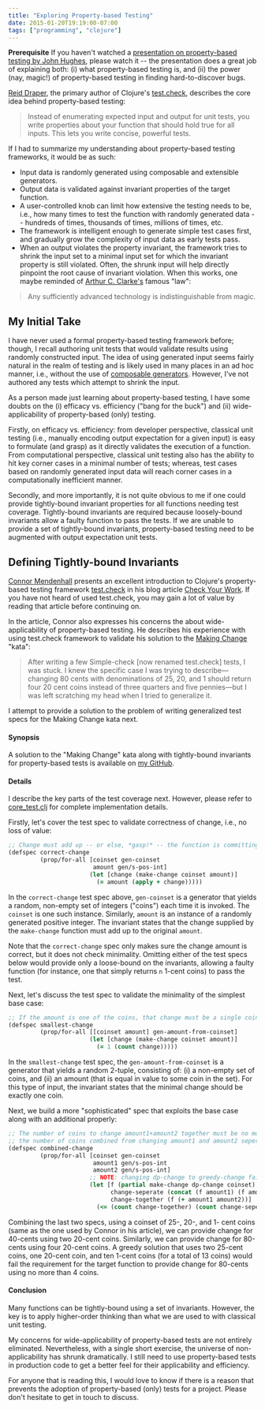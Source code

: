 ```yaml
---
title: "Exploring Property-based Testing"
date: 2015-01-20T19:19:00-07:00
tags: ["programming", "clojure"]
---
```


**Prerequisite** If you haven't watched a
[presentation on property-based testing by John Hughes](http://vimeo.com/68383317),
please watch it -- the presentation does a great job of explaining both: (i)
what property-based testing is, and (ii) the power (nay, magic!) of property-based
testing in finding hard-to-discover bugs.

[Reid Draper](http://reiddraper.com/), the primary author of Clojure's
[test.check](https://github.com/clojure/test.check),
describes the core idea behind property-based testing:

> Instead of enumerating expected input and output for unit tests, you write
properties about your function that should hold true for all inputs. This lets
you write concise, powerful tests.

If I had to summarize my understanding about property-based testing frameworks,
it would be as such:

* Input data is randomly generated using composable and extensible generators.
* Output data is validated against invariant properties of the target function.
* A user-controlled knob can limit how extensive the testing needs to be, i.e.,
  how many times to test the function with randomly generated data -- hundreds
  of times, thousands of times, millions of times, etc.
* The framework is intelligent enough to generate simple test cases first, and
  gradually grow the complexity of input data as early tests pass.
* When an output violates the property invariant, the framework tries to shrink
  the input set to a minimal input set for which the invariant property is
  still violated. Often, the shrunk input will help directly pinpoint the root
  cause of invariant violation. When this works, one maybe reminded of
  [Arthur C. Clarke's](https://en.wikipedia.org/wiki/Arthur_C._Clarke) famous
  "law":

> Any sufficiently advanced technology is indistinguishable from magic.

## My Initial Take

I have never used a formal property-based testing framework before; though, I
recall authoring unit tests that would validate results using randomly
constructed input. The idea of using generated input seems fairly natural in the
realm of testing and is likely used in many places in an ad hoc manner, i.e.,
without the use of
[composable generators](https://github.com/clojure/test.check/blob/master/doc/generator-examples.md).
However, I've not authored any tests which attempt to shrink the input.

As a person made just learning about property-based testing, I have some doubts
on the (i) efficacy vs. efficiency ("bang for the buck") and (ii)
wide-applicability of property-based (only) testing.

Firstly, on efficacy vs. efficiency: from developer perspective, classical unit
testing (i.e., manually encoding output expectation for a given input) is easy
to formulate (and grasp) as it directly validates the execution of a function.
From computational perspective, classical unit testing also has the ability to
hit key corner cases in a minimal number of tests; whereas, test cases based on
randomly generated input data will reach corner cases in a computationally
inefficient manner.

Secondly, and more importantly, it is not quite obvious to me if one could
provide tightly-bound invariant properties for all functions needing test
coverage. Tightly-bound invariants are required because loosely-bound
invariants allow a faulty function to pass the tests. If we are unable to
provide a set of tightly-bound invariants, property-based testing need to be
augmented with output expectation unit tests.

## Defining Tightly-bound Invariants

[Connor Mendenhall](https://ecmendenhall.github.io/) presents
an excellent introduction to Clojure's property-based testing framework
[test.check](https://github.com/clojure/test.check) in his blog article
[Check Your Work](http://blog.8thlight.com/connor-mendenhall/2013/10/31/check-your-work.html).
If you have not heard of used test.check, you may gain a lot of value by
reading that article before continuing on.

In the article, Connor also expresses his concerns the about wide-applicability
of property-based testing. He describes his experience with using test.check
framework to validate his solution
to the [Making Change](http://craftsmanship.sv.cmu.edu/katas/making-change)
"kata":

> After writing a few Simple-check [now renamed test.check] tests, I was stuck.
I knew the specific case I was trying to describe—changing 80 cents with
denominations of 25, 20, and 1 should return four 20 cent coins instead of
three quarters and five pennies—but I was left scratching my head when I tried
to generalize it.

I attempt to provide a solution to the problem of writing generalized test
specs for the Making Change kata next.

#### Synopsis

A solution to the "Making Change" kata along with tightly-bound invariants for
property-based tests is available on
[my GitHub](https://github.com/jayp/making-change).

#### Details

I describe the key parts of the test coverage next. However, please refer to
[core_test.clj](https://github.com/jayp/making-change/tree/master/test/making_change/core_test.clj)
for complete implementation details.

Firstly, let's cover the test spec to validate correctness of change, i.e., no
loss of value:

```clojure
;; Change must add up -- or else, *gasp!* -- the function is committing fraud!
(defspec correct-change
         (prop/for-all [coinset gen-coinset
                        amount gen/s-pos-int]
                       (let [change (make-change coinset amount)]
                         (= amount (apply + change)))))
```

In the `correct-change` test spec above, `gen-coinset` is a generator that
yields a random, non-empty set of integers ("coins") each time it is invoked.
The `coinset` is one such instance. Similarly, `amount` is an instance of a
randomly generated positive integer. The invariant states that the change
supplied by the `make-change` function must add up to the original `amount`.

Note that the `correct-change` spec only makes sure the change amount is
correct, but it does not check minimality. Omitting either of the test
specs below would provide only a loose-bound on the invariants, allowing a
faulty function (for instance, one that simply returns `n` 1-cent coins) to
pass the test.

Next, let's discuss the test spec to validate the minimality of the simplest
base case:

```clojure
;; If the amount is one of the coins, that change must be a single coin
(defspec smallest-change
         (prop/for-all [[coinset amount] gen-amount-from-coinset]
                       (let [change (make-change coinset amount)]
                         (= 1 (count change)))))
```

In the `smallest-change` test spec, the `gen-amount-from-coinset` is a
generator that yields a random 2-tuple, consisting of: (i) a non-empty set of
coins, and (ii) an amount (that is equal in value to some coin in the set). For
this type of input, the invariant states that the minimal change should be
exactly one coin.

Next, we build a more "sophisticated" spec that exploits the base case along
with an additional properly:

```clojure
;; The number of coins to change amount1+amount2 together must be no more than
;; the number of coins combined from changing amount1 and amount2 seperately.
(defspec combined-change
         (prop/for-all [coinset gen-coinset
                        amount1 gen/s-pos-int
                        amount2 gen/s-pos-int]
                       ;; NOTE: changing dp-change to greedy-change fails spec
                       (let [f (partial make-change dp-change coinset)
                             change-seperate (concat (f amount1) (f amount2))
                             change-together (f (+ amount1 amount2))]
                         (<= (count change-together) (count change-seperate)))))
```

Combining the last two specs, using a coinset of 25-, 20-, and 1- cent coins
(same as the one used by Connor in his article), we can provide change for
40-cents using two 20-cent coins. Similarly, we can provide change for 80-cents
using four 20-cent coins. A greedy solution that uses two 25-cent coins, one
20-cent coin, and ten 1-cent coins (for a total of 13 coins) would fail the
requirement for the target function to provide change for 80-cents using no
more than 4 coins.

#### Conclusion

Many functions can be tightly-bound using a set of invariants. However, the key
is to apply higher-order thinking than what we are used to with classical unit
testing.

My concerns for wide-applicability of property-based tests are not entirely
eliminated. Nevertheless, with a single short exercise, the universe of
non-applicability has shrunk dramatically. I still need to use property-based
tests in production code to get a better feel for their applicability and
efficiency.

For anyone that is reading this, I would love to know if there is a reason that
prevents the adoption of property-based (only) tests for a project. Please
don't hesitate to get in touch to discuss.
